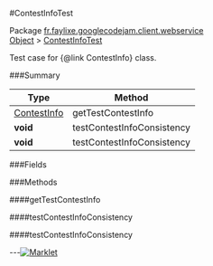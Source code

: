#ContestInfoTest

Package [fr.faylixe.googlecodejam.client.webservice](https://github.com/Faylixe/googlecodejam-client/blob/master/fr/faylixe/googlecodejam/client/webservice)<br>
[Object]() > [ContestInfoTest](https://github.com/Faylixe/googlecodejam-client/blob/master/javadoc/fr/faylixe/googlecodejam/client/webservice/ContestInfoTest.md)

Test case for {@link ContestInfo} class.

###Summary


| Type | Method |
| --- | --- |
| [ContestInfo](https://github.com/Faylixe/googlecodejam-client/blob/master/javadoc/fr/faylixe/googlecodejam/client/webservice/ContestInfo.md) | getTestContestInfo |
| **void** | testContestInfoConsistency |
| **void** | testContestInfoConsistency |

###Fields


###Methods

####getTestContestInfo


####testContestInfoConsistency


####testContestInfoConsistency


---[![Marklet](https://img.shields.io/badge/Generated%20by-Marklet-green.svg)](https://github.com/Faylixe/marklet)